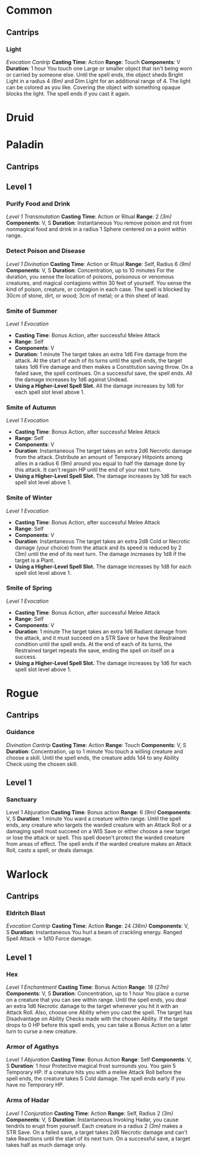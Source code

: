 
# Common
## Cantrips
### Light
*Evocation Cantrip*
**Casting Time**: Action
**Range**: Touch
**Components**: V
**Duration**: 1 hour
You touch one Large or smaller object that isn't being worn or carried by someone else. Until the spell ends, the object sheds Bright Light in a radius 4 *(6m)* and Dim Light for an additional range of 4. The light can be colored as you like.
Covering the object with something opaque blocks the light. The spell ends if you cast it again.

# Druid
# Paladin
## Cantrips

## Level 1 
### Purify Food and Drink
*Level 1 Transmutation*
**Casting Time**: Action or Ritual
**Range**: 2 *(3m)*
**Components**: V, S
**Duration**: Instantaneous
You remove poison and rot from nonmagical food and drink in a radius 1 Sphere centered on a point within range.

### Detect Poison and Disease
*Level 1 Divination*
**Casting Time**: Action or Ritual
**Range**: Self, Radius 6 *(9m)*
**Components**: V, S
**Duration**: Concentration, up to 10 minutes
For the duration, you sense the location of poisons, poisonous or venomous creatures, and magical contagions within 30 feet of yourself. You sense the kind of poison, creature, or contagion in each case.
The spell is blocked by 30cm of stone, dirt, or wood; 3cm of metal; or a thin sheet of lead.

### Smite of Summer
  *Level 1 Evocation*
- **Casting Time**: Bonus Action, after successful Melee Attack 
- **Range**: Self
- **Components**: V
- **Duration**: 1 minute
The target takes an extra 1d6 Fire damage from the attack. At the start of each of its turns until the spell ends, the target takes 1d6 Fire damage and then makes a Constitution saving throw. On a failed save, the spell continues. On a successful save, the spell ends. All the damage increases by 1d6 against Undead.
- **Using a Higher-Level Spell Slot.** All the damage increases by 1d6 for each spell slot level above 1.

### Smite of Autumn
  *Level 1 Evocation*
- **Casting Time**: Bonus Action, after successful Melee Attack 
- **Range**: Self
- **Components**: V
- **Duration**: Instantaneous
The target takes an extra 2d6 Necrotic damage from the attack. Distribute an amount of Temporary Hitpoints among allies in a radius 6 (9m) around you equal to half the damage done by this attack. It can't regain HP until the end of your next turn.
- **Using a Higher-Level Spell Slot.** The damage increases by 1d6 for each spell slot level above 1.

### Smite of Winter
  *Level 1 Evocation*
- **Casting Time**: Bonus Action, after successful Melee Attack 
- **Range**: Self
- **Components**: V
- **Duration**: Instantaneous
The target takes an extra 2d8 Cold or Necrotic damage (your choice) from the attack and its speed is reduced by 2 (3m) until the end of its next turn. The damage increases by 1d8 if the target is a Plant.
- **Using a Higher-Level Spell Slot.** The damage increases by 1d8 for each spell slot level above 1.

### Smite of Spring
  *Level 1 Evocation*
- **Casting Time**: Bonus Action, after successful Melee Attack 
- **Range**: Self
- **Components**: V
- **Duration**: 1 minute 
The target takes an extra 1d6 Radiant damage from the attack, and it must succeed on a STR Save or have the Restrained condition until the spell ends. At the end of each of its turns, the Restrained target repeats the save, ending the spell on itself on a success.
- **Using a Higher-Level Spell Slot.** The damage increases by 1d6 for each spell slot level above 1.

# Rogue
## Cantrips
### Guidance
*Divination Cantrip*
**Casting Time**: Action
**Range**: Touch
**Components**: V, S
**Duration**: Concentration, up to 1 minute
You touch a willing creature and choose a skill. Until the spell ends, the creature adds 1d4 to any Ability Check using the chosen skill.

## Level 1
### Sanctuary
Level 1 Abjuration
**Casting Time**: Bonus action
**Range**: 6 *(9m)*
**Components**: V, S
**Duration**: 1 minute
You ward a creature within range. Until the spell ends, any creature who targets the warded creature with an Attack Roll or a damaging spell must succeed on a WIS Save or either choose a new target or lose the attack or spell. This spell doesn't protect the warded creature from areas of effect.
The spell ends if the warded creature makes an Attack Roll, casts a spell, or deals damage.

# Warlock

## Cantrips
### Eldritch Blast
*Evocation Cantrip*
**Casting Time**: Action
**Range**: 24 *(36m)*
**Components**: V, S
**Duration**: Instantaneous
You hurl a beam of crackling energy. Ranged Spell Attack -> 1d10 Force damage.

## Level 1
### Hex
*Level 1 Enchantment*
**Casting Time**: Bonus Action
**Range**: 18 *(27m)*
**Components**: V, S
**Duration**: Concentration, up to 1 hour
You place a curse on a creature that you can see within range. Until the spell ends, you deal an extra 1d6 Necrotic damage to the target whenever you hit it with an Attack Roll. Also, choose one Ability when you cast the spell. The target has Disadvantage on Ability Checks made with the chosen Ability.
If the target drops to 0 HP before this spell ends, you can take a Bonus Action on a later turn to curse a new creature.

### Armor of Agathys
*Level 1 Abjuration*
**Casting Time**: Bonus Action
**Range**: Self
**Components**: V, S
**Duration**: 1 hour
Protective magical frost surrounds you. You gain 5 Temporary HP. If a creature hits you with a melee Attack Roll before the spell ends, the creature takes 5 Cold damage. The spell ends early if you have no Temporary HP.

### Arms of Hadar
*Level 1 Conjuration*
**Casting Time**: Action
**Range**: Self, Radius 2 *(3m)*
**Components**: V, S
**Duration**: Instantaneous
Invoking Hadar, you cause tendrils to erupt from yourself. Each creature in a radius 2 *(3m)* makes a STR Save. On a failed save, a target takes 2d6 Necrotic damage and can't take Reactions until the start of its next turn. On a successful save, a target takes half as much damage only.


